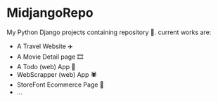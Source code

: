 # MidjangoRepo
My Python Django projects containing repository 🐍.
current works are:
- A Travel Website ✈️
- A Movie Detail page 🎞️
- A Todo (web) App 📝
- WebScrapper (web) App 🕷️
- StoreFont Ecommerce Page 🛒
- ...
